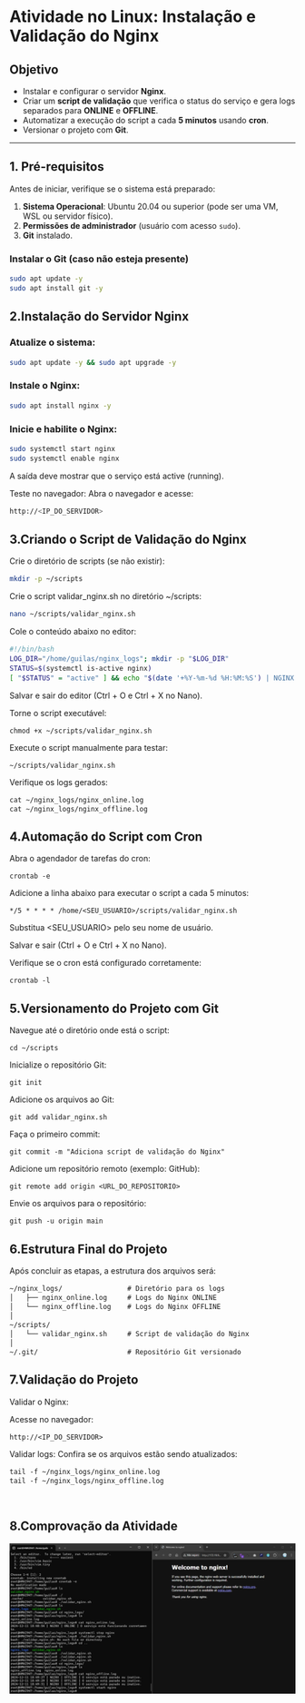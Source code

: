 # **Atividade no Linux: Instalação e Validação do Nginx**

## **Objetivo**

- Instalar e configurar o servidor **Nginx**.  
- Criar um **script de validação** que verifica o status do serviço e gera logs separados para **ONLINE** e **OFFLINE**.  
- Automatizar a execução do script a cada **5 minutos** usando **cron**.  
- Versionar o projeto com **Git**.  

---

## **1. Pré-requisitos**

Antes de iniciar, verifique se o sistema está preparado:

1. **Sistema Operacional**: Ubuntu 20.04 ou superior (pode ser uma VM, WSL ou servidor físico).  
2. **Permissões de administrador** (usuário com acesso `sudo`).  
3. **Git** instalado.  

### **Instalar o Git (caso não esteja presente)**

```bash
sudo apt update -y
sudo apt install git -y
```

## **2.Instalação do Servidor Nginx**

### Atualize o sistema:

```bash
sudo apt update -y && sudo apt upgrade -y
```

### Instale o Nginx:

```bash
sudo apt install nginx -y
```

### Inicie e habilite o Nginx:

```bash
sudo systemctl start nginx
sudo systemctl enable nginx
```

A saída deve mostrar que o serviço está active (running).

Teste no navegador: Abra o navegador e acesse:

```bash
http://<IP_DO_SERVIDOR>
```

## **3.Criando o Script de Validação do Nginx**

Crie o diretório de scripts (se não existir):

```bash
mkdir -p ~/scripts
```

Crie o script validar_nginx.sh no diretório ~/scripts:

```bash
nano ~/scripts/validar_nginx.sh
```

Cole o conteúdo abaixo no editor:

```bash
#!/bin/bash
LOG_DIR="/home/guilas/nginx_logs"; mkdir -p "$LOG_DIR"
STATUS=$(systemctl is-active nginx)
[ "$STATUS" = "active" ] && echo "$(date '+%Y-%m-%d %H:%M:%S') | NGINX | ONLINE | O serviço está funcionando corretamente." >> "$LOG_DIR/nginx_ONLINE.log" || echo "$(date '+%Y-%m-%d %H:%M:%S') | NGINX | OFFLINE | O serviço está parado ou inativo." >> "$LOG_DIR/nginx_OFFLINE.log"
```

Salvar e sair do editor (Ctrl + O e Ctrl + X no Nano).

Torne o script executável:

```
chmod +x ~/scripts/validar_nginx.sh
```

Execute o script manualmente para testar:

```
~/scripts/validar_nginx.sh
```


Verifique os logs gerados:

```
cat ~/nginx_logs/nginx_online.log
cat ~/nginx_logs/nginx_offline.log
```


## **4.Automação do Script com Cron**

Abra o agendador de tarefas do cron:

```
crontab -e
```

Adicione a linha abaixo para executar o script a cada 5 minutos:

```
*/5 * * * * /home/<SEU_USUARIO>/scripts/validar_nginx.sh
```

Substitua <SEU_USUARIO> pelo seu nome de usuário.

Salvar e sair (Ctrl + O e Ctrl + X no Nano).

Verifique se o cron está configurado corretamente:

```
crontab -l
```

## **5.Versionamento do Projeto com Git**


Navegue até o diretório onde está o script:

```
cd ~/scripts
```

Inicialize o repositório Git:

```
git init
```

Adicione os arquivos ao Git:


```
git add validar_nginx.sh
```


Faça o primeiro commit:

```
git commit -m "Adiciona script de validação do Nginx"

```

Adicione um repositório remoto (exemplo: GitHub):

```
git remote add origin <URL_DO_REPOSITORIO>
```

Envie os arquivos para o repositório:


```
git push -u origin main
```


## **6.Estrutura Final do Projeto**

Após concluir as etapas, a estrutura dos arquivos será:

```
~/nginx_logs/                # Diretório para os logs
│   ├── nginx_online.log     # Logs do Nginx ONLINE
│   └── nginx_offline.log    # Logs do Nginx OFFLINE
│
~/scripts/
│   └── validar_nginx.sh     # Script de validação do Nginx
│
~/.git/                      # Repositório Git versionado
```

## **7.Validação do Projeto**

Validar o Nginx:

Acesse no navegador:

```
http://<IP_DO_SERVIDOR>
```

Validar logs:
Confira se os arquivos estão sendo atualizados:

```
tail -f ~/nginx_logs/nginx_online.log
tail -f ~/nginx_logs/nginx_offline.log
```

</br>


## **8.Comprovação da Atividade**

![Comprovação Atividade](img/prova.png)


<br>